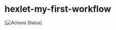 # hexlet-my-first-workflow
[![Actions Status](https://github.com/github/docs/actions/workflows/test-hello.yml/badge.svg)]